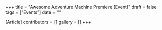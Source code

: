 +++
title = "Awesome Adventure Machine Premiere (Event)"
draft = false
tags = ["Events"]
date = ""

[Article]
contributors = []
gallery = []
+++